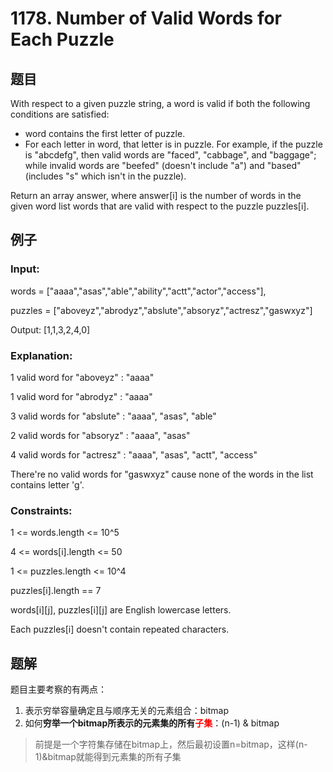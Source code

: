 # 1178. Number of Valid Words for Each Puzzle


## 题目
With respect to a given puzzle string, a word is valid if both the following conditions are satisfied:
* word contains the first letter of puzzle.
* For each letter in word, that letter is in puzzle.
For example, if the puzzle is "abcdefg", then valid words are "faced", "cabbage", and "baggage"; while invalid words are "beefed" (doesn't include "a") and "based" (includes "s" which isn't in the puzzle).

Return an array answer, where answer[i] is the number of words in the given word list words that are valid with respect to the puzzle puzzles[i].

## 例子

### Input:

words = ["aaaa","asas","able","ability","actt","actor","access"],

puzzles = ["aboveyz","abrodyz","abslute","absoryz","actresz","gaswxyz"]

Output: [1,1,3,2,4,0]

### Explanation:

1 valid word for "aboveyz" : "aaaa" 

1 valid word for "abrodyz" : "aaaa"

3 valid words for "abslute" : "aaaa", "asas", "able"

2 valid words for "absoryz" : "aaaa", "asas"

4 valid words for "actresz" : "aaaa", "asas", "actt", "access"

There're no valid words for "gaswxyz" cause none of the words in the list contains letter 'g'.

### Constraints:

1 <= words.length <= 10^5

4 <= words[i].length <= 50

1 <= puzzles.length <= 10^4

puzzles[i].length == 7

words[i][j], puzzles[i][j] are English lowercase letters.

Each puzzles[i] doesn't contain repeated characters.

## 题解

题目主要考察的有两点：
1. 表示穷举容量确定且与顺序无关的元素组合：bitmap
2. 如何**穷举一个bitmap所表示的元素集的所有<font color="red">子集</font>**：(n-1) & bitmap
> 前提是一个字符集存储在bitmap上，然后最初设置n=bitmap，这样(n-1)&bitmap就能得到元素集的所有子集
